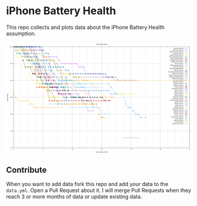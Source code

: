 # iPhone Battery Health

This repo collects and plots data about the iPhone Battery Health assumption.

![Battery Age](dist/battery-age.svg)

## Contribute

When you want to add data fork this repo and add your data to the `data.yml`.
Open a Pull Request about it. I will merge Pull Requests when they reach 3 or
more months of data or update existing data.

